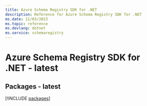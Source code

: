 ```yaml
---
title: Azure Schema Registry SDK for .NET
description: Reference for Azure Schema Registry SDK for .NET
ms.date: 11/03/2023
ms.topic: reference
ms.devlang: dotnet
ms.service: schemaregistry
---
```

# Azure Schema Registry SDK for .NET - latest
## Packages - latest
[!INCLUDE [packages](schema-registry-index.md)]
